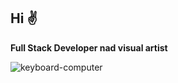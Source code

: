 ## Hi ✌️

**Full Stack Developer nad visual artist**

![keyboard-computer](https://github.com/user-attachments/assets/0b6de870-a0f2-4462-add0-52a996bad6b5)


